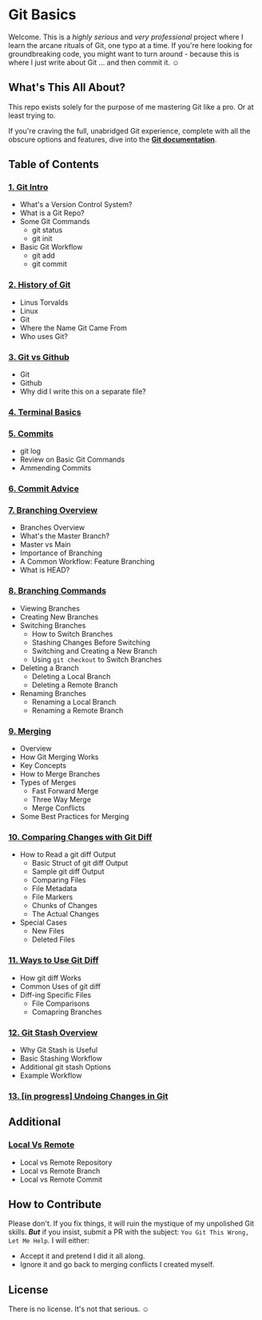 # Git Basics

Welcome. This is a _highly serious_ and _very professional_ project where I learn the arcane rituals of Git, one typo at a time. If you're here looking for groundbreaking code, you might want to turn around - because this is where I just write about Git ... and then commit it. &#9786;

## What's This All About?

This repo exists solely for the purpose of me mastering Git like a pro. Or at least trying to.

If you're craving the full, unabridged Git experience, complete with all the obscure options and features, dive into the **[Git documentation](https://git-scm.com/docs)**.

## Table of Contents

### [ 1. Git Intro](1-git-intro.md)

- What's a Version Control System?
- What is a Git Repo?
- Some Git Commands
  - git status
  - git init
- Basic Git Workflow
  - git add
  - git commit

### [ 2. History of Git](2-history-of-git.md)

- Linus Torvalds
- Linux
- Git
- Where the Name Git Came From
- Who uses Git?

### [ 3. Git vs Github ](3-git-vs-github.md)

- Git
- Github
- Why did I write this on a separate file?

### [ 4. Terminal Basics ](4-terminal-basics.md)

### [ 5. Commits ](5-more-about-commits.md)

- git log
- Review on Basic Git Commands
- Ammending Commits

### [ 6. Commit Advice ](6-commit-advice.md)

### [ 7. Branching Overview ](7-git-branching.md)

- Branches Overview
- What's the Master Branch?
- Master vs Main
- Importance of Branching
- A Common Workflow: Feature Branching
- What is HEAD?

### [ 8. Branching Commands ](8-more-about-branching.md)

- Viewing Branches
- Creating New Branches
- Switching Branches
  - How to Switch Branches
  - Stashing Changes Before Switching
  - Switching and Creating a New Branch
  - Using `git checkout` to Switch Branches
- Deleting a Branch
  - Deleting a Local Branch
  - Deleting a Remote Branch
- Renaming Branches
  - Renaming a Local Branch
  - Renaming a Remote Branch

### [ 9. Merging ](9-git-merging.md)

- Overview
- How Git Merging Works
- Key Concepts
- How to Merge Branches
- Types of Merges
  - Fast Forward Merge
  - Three Way Merge
  - Merge Conflicts
- Some Best Practices for Merging

### [ 10. Comparing Changes with Git Diff ](10-git-diff-overview.md)

- How to Read a git diff Output
  - Basic Struct of git diff Output
  - Sample git diff Output
  - Comparing Files
  - File Metadata
  - File Markers
  - Chunks of Changes
  - The Actual Changes
- Special Cases
  - New Files
  - Deleted Files

### [ 11. Ways to Use Git Diff ](11-ways-to-use-git-diff.md)

- How git diff Works
- Common Uses of git diff
- Diff-ing Specific Files
  - File Comparisons
  - Comapring Branches

### [ 12. Git Stash Overview ](12-git-stash.md)

- Why Git Stash is Useful
- Basic Stashing Workflow
- Additional git stash Options
- Example Workflow

### [13. [in progress] Undoing Changes in Git](13-undo-changes.md)

## Additional

### [ Local Vs Remote ](additional-local-vs-remote.md)

- Local vs Remote Repository
- Local vs Remote Branch
- Local vs Remote Commit

## How to Contribute

Please don't. If you fix things, it will ruin the mystique of my unpolished Git skills. **_But_** if you insist, submit a PR with the subject: `You Git This Wrong, Let Me Help`. I will either:

- Accept it and pretend I did it all along.
- Ignore it and go back to merging conflicts I created myself.

## License

There is no license. It's not that serious. &#9786;
